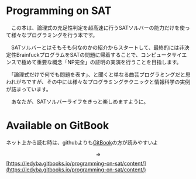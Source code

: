 # Programming on SAT

　この本は、論理式の充足性判定を超高速に行うSATソルバーの能力だけを使って様々なプログラミングを行う本です。

　SATソルバーとはそもそも何なのかの紹介からスタートして、最終的には非決定性BrainfuckプログラムをSATの問題に帰着することで、コンピュータサイエンスで極めて重要な概念「NP完全」の証明の実演を行うことを目指します。

　「論理式だけで何でも問題を表す」、と聞くと単なる曲芸プログラミングだと思われがちですが、その中には様々なプログラミングテクニックと情報科学の実例が詰まっています。

　あなたが、SATソルバーライフをきっと楽しめますように。

# Available on GitBook

ネット上から読む時は、githubよりも[GitBook](https://ledyba.gitbooks.io/programming-on-sat/content/)の方が読みやすいよ

 $$ \Rightarrow $$ [https://ledyba.gitbooks.io/programming-on-sat/content/](https://ledyba.gitbooks.io/programming-on-sat/content/)
